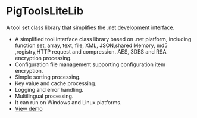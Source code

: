 # PigToolsLiteLib
A tool set class library that simplifies the .net development interface.
- A simplified tool interface class library based on .net platform, including function set, array, text, file, XML, JSON,shared Memory, md5 ,registry,HTTP request and compression.
AES, 3DES and RSA encryption processing.
- Configuration file management supporting configuration item encryption.
- Simple sorting processing.
- Key value and cache processing.
- Logging and error handling.
- Multilingual processing.
- It can run on Windows and Linux platforms.
- [View demo ](https://www.nuget.org/packages/PigToolsLiteLibDemo/)

